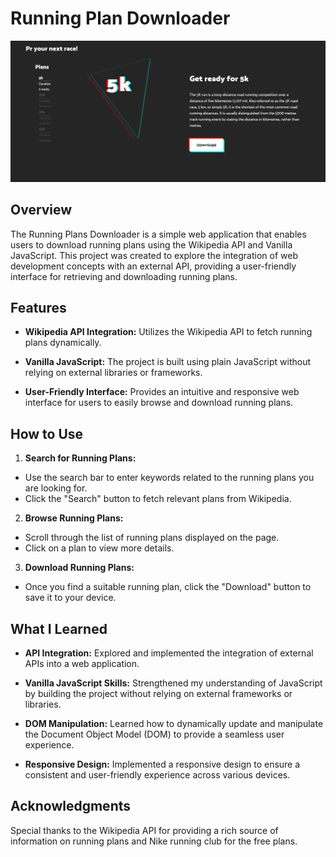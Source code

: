 # Running Plan Downloader
![Preview](preview.png)
## Overview

The Running Plans Downloader is a simple web application that enables users to download running plans using the Wikipedia API and Vanilla JavaScript. This project was created to explore the integration of web development concepts with an external API, providing a user-friendly interface for retrieving and downloading running plans.

## Features

- **Wikipedia API Integration:** Utilizes the Wikipedia API to fetch running plans dynamically.
  
- **Vanilla JavaScript:** The project is built using plain JavaScript without relying on external libraries or frameworks.

- **User-Friendly Interface:** Provides an intuitive and responsive web interface for users to easily browse and download running plans.


## How to Use

1. **Search for Running Plans:**
- Use the search bar to enter keywords related to the running plans you are looking for.
- Click the "Search" button to fetch relevant plans from Wikipedia.

2. **Browse Running Plans:**
- Scroll through the list of running plans displayed on the page.
- Click on a plan to view more details.

3. **Download Running Plans:**
- Once you find a suitable running plan, click the "Download" button to save it to your device.

## What I Learned

- **API Integration:** Explored and implemented the integration of external APIs into a web application.

- **Vanilla JavaScript Skills:** Strengthened my understanding of JavaScript by building the project without relying on external frameworks or libraries.

- **DOM Manipulation:** Learned how to dynamically update and manipulate the Document Object Model (DOM) to provide a seamless user experience.

- **Responsive Design:** Implemented a responsive design to ensure a consistent and user-friendly experience across various devices.


## Acknowledgments

Special thanks to the Wikipedia API for providing a rich source of information on running plans and Nike running club for the free plans.


